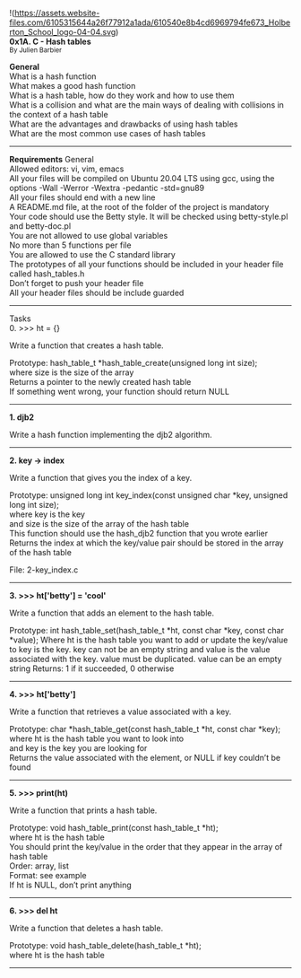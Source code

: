 !(https://assets.website-files.com/6105315644a26f77912a1ada/610540e8b4cd6969794fe673_Holberton_School_logo-04-04.svg)  
**0x1A. C - Hash tables**  
<sub> By Julien Barbier </sub>  
    
     
**General**  
What is a hash function  
What makes a good hash function  
What is a hash table, how do they work and how to use them  
What is a collision and what are the main ways of dealing with collisions in the context of a hash table  
What are the advantages and drawbacks of using hash tables  
What are the most common use cases of hash tables  
___________________________________________________________________________________________________  
**Requirements**
General  
Allowed editors: vi, vim, emacs  
All your files will be compiled on Ubuntu 20.04 LTS using gcc, using the options -Wall -Werror -Wextra -pedantic -std=gnu89  
All your files should end with a new line     
A README.md file, at the root of the folder of the project is mandatory  
Your code should use the Betty style. It will be checked using betty-style.pl and betty-doc.pl  
You are not allowed to use global variables  
No more than 5 functions per file  
You are allowed to use the C standard library  
The prototypes of all your functions should be included in your header file called hash_tables.h  
Don’t forget to push your header file  
All your header files should be include guarded  
  
___________________________________________________________________________________________________  
  
Tasks  
0. >>> ht = {}  
  
Write a function that creates a hash table.  

Prototype: hash_table_t *hash_table_create(unsigned long int size);  
where size is the size of the array  
Returns a pointer to the newly created hash table  
If something went wrong, your function should return NULL  

___________________________________________________________________________________________________  
     
**1. djb2**  
  
Write a hash function implementing the djb2 algorithm.  
  
___________________________________________________________________________________________________  
   
**2. key -> index**
  
Write a function that gives you the index of a key.  
  
Prototype: unsigned long int key_index(const unsigned char *key, unsigned long int size);  
where key is the key  
and size is the size of the array of the hash table  
This function should use the hash_djb2 function that you wrote earlier  
Returns the index at which the key/value pair should be stored in the array of the hash table  

File: 2-key_index.c
___________________________________________________________________________________________________       
**3. >>> ht['betty'] = 'cool'**  
  
Write a function that adds an element to the hash table.  
  
Prototype: int hash_table_set(hash_table_t *ht, const char *key, const char *value);
Where ht is the hash table you want to add or update the key/value to
key is the key. key can not be an empty string
and value is the value associated with the key. value must be duplicated. value can be an empty string
Returns: 1 if it succeeded, 0 otherwise
___________________________________________________________________________________________________  
**4. >>> ht['betty']**
  
Write a function that retrieves a value associated with a key.  
  
Prototype: char *hash_table_get(const hash_table_t *ht, const char *key);  
where ht is the hash table you want to look into  
and key is the key you are looking for  
Returns the value associated with the element, or NULL if key couldn’t be found  
___________________________________________________________________________________________________  
  
**5. >>> print(ht)**
  
Write a function that prints a hash table.  
  
Prototype: void hash_table_print(const hash_table_t *ht);  
where ht is the hash table  
You should print the key/value in the order that they appear in the array of hash table  
Order: array, list  
Format: see example    
If ht is NULL, don’t print anything  
___________________________________________________________________________________________________  
      
**6. >>> del ht**
  
Write a function that deletes a hash table.  
  
Prototype: void hash_table_delete(hash_table_t *ht);  
where ht is the hash table  
  ___________________________________________________________________________________________________  
